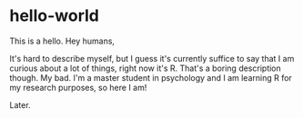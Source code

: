# hello-world
This is a hello.
Hey humans,

It's hard to describe myself, but I guess it's currently suffice to say that I am curious about a lot of things, right now it's R. That's a boring description though. My bad. I'm a master student in psychology and I am learning R for my research purposes, so here I am!

Later.
